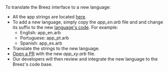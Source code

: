 To translate the Breez interface to a new language:
* All the app strings are located [here](https://github.com/breez/breezmobile/tree/master/lib/l10n).
* To add a new language, simply copy the _app_en.arb_ file and and change its suffix to the new [language's code](https://api.flutter.dev/flutter/dart-ui/Locale/languageCode.html). For example: 
  * English: app_en.arb
  * Portuguese: app_pt.arb
  * Spanish: app_es.arb
* Translate the strings to the new language.
* [Open a PR](https://github.com/breez/breezmobile/pulls) with the new _app_xy.arb_ file. 
* Our developers will then review and integrate the new language to the Breez's code base.